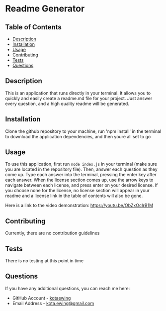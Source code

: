 
# Readme Generator

## Table of Contents
* [Description](#description)
* [Installation](#installation)
* [Usage](#usage)
* [Contributing](#contributing)
* [Tests](#tests)
* [Questions](#questions)


## Description
This is an application that runs directly in your terminal.  It allows you to quickly and easily create a readme.md file for your project.  Just answer every question, and a high quality readme will be generated.

## Installation
Clone the github repository to your machine, run 'npm install' in the terminal to download the application dependencies, and then youre all set to go

## Usage
To use this application, first run ```node index.js``` in your terminal (make sure you are located in the repository file).  Then, answer each question as they come up.  Type each answer into the terminal, pressing the enter key after each answer.  When the license section comes up, use the arrow keys to navigate between each license, and press enter on your desired license.  If you choose none for the license, no license section will appear in your readme and a license link in the table of contents will also be gone.

Here is a link to the video demonstration: https://youtu.be/ObZxOcIrB1M

## Contributing
Currently, there are no contribution guidelines

## Tests
There is no testing at this point in time

## Questions
If you have any additional questions, you can reach me here:

* GitHub Account - [kotaewing](https://github.com/kotaewing)
* Email Address - kota.ewing@gmail.com
